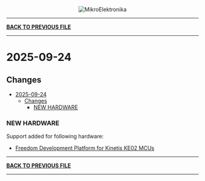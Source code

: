 <p align="center">
  <img src="http://www.mikroe.com/img/designs/beta/logo_small.png?raw=true" alt="MikroElektronika"/>
</p>

---

**[BACK TO PREVIOUS FILE](../changelog.md)**

---

# 2025-09-24

## Changes

- [2025-09-24](#2025-09-24)
  - [Changes](#changes)
    - [NEW HARDWARE](#new-hardware)

### NEW HARDWARE

Support added for following hardware:

+ [Freedom Development Platform for Kinetis KE02 MCUs](https://www.nxp.com/design/design-center/development-boards-and-designs/general-purpose-mcus/freedom-development-platform-for-kinetis-ke02-mcus:FRDM-KE02Z40M)

---

**[BACK TO PREVIOUS FILE](../changelog.md)**

---
